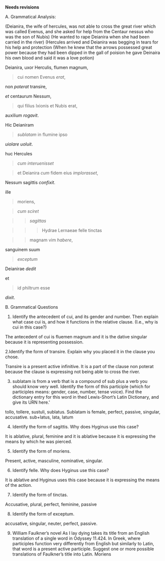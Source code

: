 **Needs revisions**

A. Grammatical Analysis: 

(Deianira, the wife of hercules, was not able to cross the great river which was called Evenus, and she asked for help from the Centaur nessus who was the son of Nubis) 
(He wanted to rape Deianira when she had been carried in the river) 
(Hercules arrived and Deianira was begging in tears for his help and protection 
(When he knew that the arrows possessed great power because they had been dipped in the gall of poision he gave Deinaira his own blood and said it was a love potion) 

Deianira, uxor Herculis, flumen magnum, 

  >cui nomen Evenus *erat*, 

non *poterat* transire, 

*et* centaurum Nessum, 

  >qui filius Ixionis et Nubis erat, 

auxilium *rogavit*. 


Hic Deianiram 

  >*sublatam* in flumine ipso 

*uiolare uoluit*.

huc Hercules 

  >*cum interuenisset*  

  >et Deianira *cum* fidem eius *implorasset*,

Nessum sagittis *confixit*.

ille 

  >moriens, 

  >*cum sciret* 

  >>*sagittas* 

  >>>Hydrae Lernaeae felle tinctas

  >> magnam vim *habere*,

sanguinem suum 

  >*exceptum* 

Deianirae *dedit* 

et

  >id philtrum esse 

*dixit*.


B. Grammatical Questions 
1. Identify the antecedent of cui, and its gender and number. Then explain what case cui is, and how it functions in the relative clause. (I.e., why is cui in this case?)

The antecedent of cui is fluemen magnum and it is the dative singular because it is representing possession. 

2.Identify the form of transire. Explain why you placed it in the clause you chose.

Transire is a present active infinitive. It is a part of the clause non poterat because the clause is expressing not being able to cross the river. 

3. sublatam is from a verb that is a compound of sub plus a verb you should know very well. Identify the form of this participle (which for participles means: gender, case, number, tense voice). Find the dictionary entry for this word in thed Lewis-Short’s Latin Dictionary, and give its URN here.'

tollo, tollere, sustuli, sublatus. Sublatam is female, perfect, passive, singular, accusative. sub+latus, lata, latum 

4. Identify the form of sagittis. Why does Hyginus use this case?

 It is ablative, plural, feminine and it is ablative because it is expressing the means by which he was pierced. 

5. Identify the form of moriens.

Present, active, masculine, nominative, singular. 

6. Identify felle. Why does Hyginus use this case?

It is ablative and Hyginus uses this case because it is expressing the means of the action. 

7. Identify the form of tinctas.

Accusative, plural, perfect, feminine, passive 

8. Identify the form of exceptum.

accusative, singular, neuter, perfect, passive. 

9. William Faulkner’s novel As I lay dying takes its title from an English translation of a single word in Odyssey 11.424. In Greek, where participles function very differently from English but similarly to Latin, that word is a present active participle. Suggest one or more possible translations of Faulkner’s title into Latin.
Moriens 
 
 


